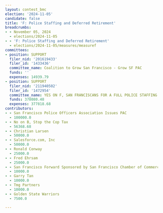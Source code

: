 ```yaml
---
layout: contest_bmc
election: '2024-11-05'
candidate: false
title: 'F: Police Staffing and Deferred Retirement'
breadcrumbs:
- - November 05, 2024
  - elections/2024-11-05
- - 'F: Police Staffing and Deferred Retirement'
  - elections/2024-11-05/measures/measuref
committees:
- position: SUPPORT
  filer_nid: '201619433'
  filer_id: '1433436'
  committee_name: Coalition to Grow San Francisco - Grow SF PAC
  funds: ''
  expenses: 14939.79
- position: SUPPORT
  filer_nid: '211940502'
  filer_id: '1472954'
  committee_name: YES ON F, SAN FRANCISCANS FOR A FULL POLICE STAFFING
  funds: 378080.48
  expenses: 377818.68
contributors:
- - San Francisco Police Officers Association Issues PAC
  - 100000.0
- - No on B, Stop the Cop Tax
  - 56368.68
- - Christian Larsen
  - 50000.0
- - Salesforce.com, Inc
  - 50000.0
- - Ronald Conway
  - 25000.0
- - Fred Ehrsam
  - 25000.0
- - San Francisco Forward Sponsored by San Francisco Chamber of Commerce
  - 10000.0
- - Garry Tan
  - 10000.0
- - Tmg Partners
  - 10000.0
- - Golden State Warriors
  - 7500.0

---
```


